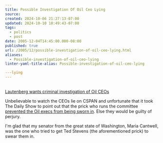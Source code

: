```yaml
---
title: Possible Investigation Of Oil Ceo Lying
source: 
created: 2024-10-06 21:27:13-07:00
updated: 2024-10-10 10:49:43-07:00
tags:
  - politics
  - post
date: 2005-12-04T14:45:00.000-08:00
published: true
url: /2005/12/possible-investigation-of-oil-ceo-lying.html
aliases:
  - Possible-investigation-of-oil-ceo-lying
linter-yaml-title-alias: Possible-investigation-of-oil-ceo-lying

---lying
---
```



[  
Lautenberg wants criminal investigation of Oil CEOs](http://americablog.blogspot.com/2005/12/lautenberg-wants-criminal.html "<br />Lautenberg wants criminal investigation of Oil CEOs")  
  
Unbelievable to watch the CEOs lie on CSPAN and unfortunate that it took The Daily Show to point out that the prick who runs the committee [prevented the Oil execs from being sworn in](http://www.dailykos.com/storyonly/2005/11/9/121726/573). Else they would be guilty of perjury.  
  
I'm glad that my senator from the great state of Washington, Maria Cantwell, was the one who tried to get Ted Stevens (the aforementioned prick) to swear them in.